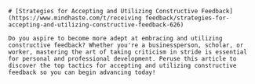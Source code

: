 
    # [Strategies for Accepting and Utilizing Constructive Feedback](https://www.mindhaste.com/t/receiving feedback/strategies-for-accepting-and-utilizing-constructive-feedback-626)

    Do you aspire to become more adept at embracing and utilizing constructive feedback? Whether you're a businessperson, scholar, or worker, mastering the art of taking criticism in stride is essential for personal and professional development. Peruse this article to discover the top tactics for accepting and utilizing constructive feedback so you can begin advancing today!
    